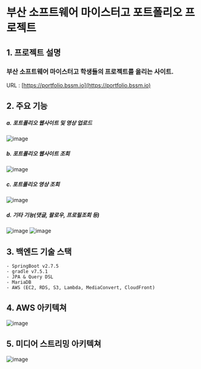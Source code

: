 # 부산 소프트웨어 마이스터고 포트폴리오 프로젝트  
  

## 1. 프로젝트 설명  
### 부산 소프트웨어 마이스터고 학생들의 프로젝트를 올리는 사이트.
URL : [https://portfolio.bssm.io](https://portfolio.bssm.io)

## 2. 주요 기능
##### a. 포트폴리오 웹사이트 및 영상 업로드
![image](https://user-images.githubusercontent.com/41176426/227722242-035b903d-5ce8-45f7-a958-21febc821f87.png)

##### b. 포트폴리오 웹사이트 조회
![image](https://user-images.githubusercontent.com/41176426/227721986-e931a076-5001-4e41-b207-69b3dc78d1e9.png)

##### c. 포트폴리오 영상 조회
![image](https://user-images.githubusercontent.com/41176426/227722060-91f05441-9d3b-4da3-8416-bbddd425f892.png)

##### d. 기타 기능(댓글, 팔로우, 프로필조회 등)
![image](https://user-images.githubusercontent.com/41176426/227722162-5d4f0913-a35e-44c2-b985-6bf3669f38fc.png)
![image](https://user-images.githubusercontent.com/41176426/227722168-0260fd82-1a39-4493-b91b-944ef02366e7.png)


## 3. 백엔드 기술 스택
```
- SpringBoot v2.7.5
- gradle v7.5.1
- JPA & Query DSL
- MariaDB
- AWS (EC2, RDS, S3, Lambda, MediaConvert, CloudFront)
```

## 4. AWS 아키텍쳐
![image](https://user-images.githubusercontent.com/41176426/227720762-0bfdf0ed-6c66-45fd-862a-8b5b57c01006.png)

## 5. 미디어 스트리밍 아키텍쳐
![image](https://user-images.githubusercontent.com/41176426/227720795-68585583-08d8-447a-8bbb-ddc8d10c205c.png)
